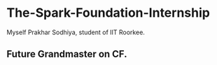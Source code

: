 # The-Spark-Foundation-Internship
Myself Prakhar Sodhiya, student of IIT Roorkee. 
## Future Grandmaster on CF.

